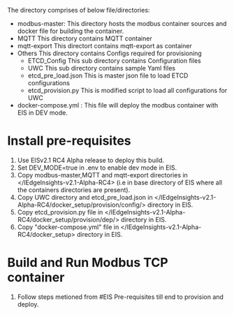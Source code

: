 The directory comprises of below file/directories:
* modbus-master:
  This directory hosts the modbus container sources and docker file for building the container.
* MQTT
  This directory contains MQTT container
* mqtt-export
  This directort contains mqtt-export as container
* Others
  This directory contains Configs required for provisioning
	* ETCD_Config
	  This sub directory contains Configuration files
	* UWC
	  This sub directory contains sample Yaml files
	* etcd_pre_load.json
	  This is master json file to load ETCD configurations
	* etcd_provision.py
	  This is modified script to load all configurations for UWC
* docker-compose.yml :
  This file will deploy the modbus container with EIS in DEV mode.

# Install pre-requisites
1. Use EISv2.1 RC4 Alpha release to deploy this build.
2. Set DEV_MODE=true in .env to enable dev mode in EIS.
3. Copy modbus-master,MQTT and mqtt-export directories in </IEdgeInsights-v2.1-Alpha-RC4> (i.e in base directory of EIS where all the containers directories are present).
4. Copy UWC directory and etcd_pre_load.json in </IEdgeInsights-v2.1-Alpha-RC4/docker_setup/provision/config/> directory in EIS.
5. Copy etcd_provision.py file in </IEdgeInsights-v2.1-Alpha-RC4/docker_setup/provision/dep/> directory in EIS.
6. Copy "docker-compose.yml" file in </IEdgeInsights-v2.1-Alpha-RC4/docker_setup> directory in EIS.


# Build and Run Modbus TCP container
1. Follow steps metioned from #EIS Pre-requisites till end to provision and deploy.
